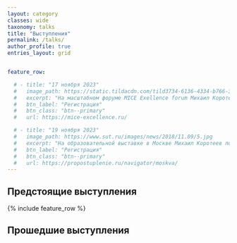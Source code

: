 ```yaml
---
layout: category
classes: wide
taxonomy: talks
title: "Выступления"
permalink: /talks/
author_profile: true
entries_layout: grid


feature_row:

  # - title: "17 ноября 2023"
  #   image_path: https://static.tildacdn.com/tild3734-6136-4334-b766-363539363331/silver_white_111.png
  #   excerpt: "На масштабном форуме MICE Exellence forum Михаил Коротеев расскажет о типичных ошибках при внедрении систем искусственного интеллекта."
  #   btn_label: "Регистрация"
  #   btn_class: "btn--primary"
  #   url: https://mice-excellence.ru/

  # - title: "19 ноября 2023"
  #   image_path: https://www.sut.ru/images/news/2018/11.09/5.jpg
  #   excerpt: "На образовательной выставке в Москве Михаил Коротеев познакомит участников с современным ИТ-образованием."
  #   btn_label: "Регистрация"
  #   btn_class: "btn--primary"
  #   url: https://propostuplenie.ru/navigator/moskva/
---
```


Предстоящие выступления
---

{% include feature_row %}


Прошедшие выступления
---
